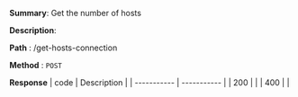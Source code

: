 **Summary**: Get the number of hosts

**Description**:

**Path** : /get-hosts-connection

**Method** : `POST`

**Response**
| code      | Description |
| ----------- | ----------- |
|  200   |       |
|  400   |       |

